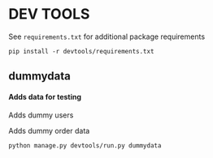 # DEV TOOLS

See `requirements.txt` for additional package requirements

`pip install -r devtools/requirements.txt`

## dummydata
#### Adds data for testing
Adds dummy users

Adds dummy order data

`python manage.py devtools/run.py dummydata`
